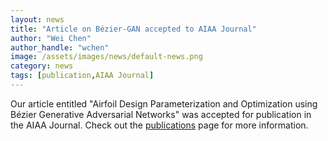 ```yaml
---
layout: news
title: "Article on Bézier-GAN accepted to AIAA Journal"
author: "Wei Chen"
author_handle: "wchen"
image: /assets/images/news/default-news.png
category: news
tags: [publication,AIAA Journal]
---
```


Our article entitled "Airfoil Design Parameterization and Optimization using Bézier Generative Adversarial Networks" was accepted for publication in the AIAA Journal. Check out the [publications](/papers/) page for more information.
